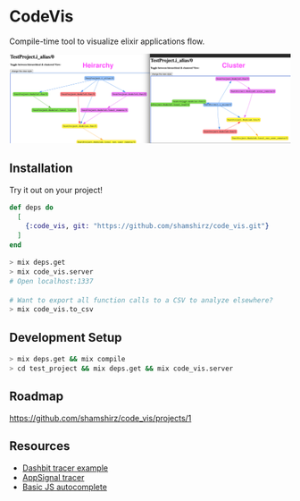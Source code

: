 # CodeVis

Compile-time tool to visualize elixir applications flow.

![Function Call Tree](images/interactiveGraphing.png)

## Installation

Try it out on your project!

```elixir
def deps do
  [
    {:code_vis, git: "https://github.com/shamshirz/code_vis.git"}
  ]
end
```

```bash
> mix deps.get
> mix code_vis.server
# Open localhost:1337

# Want to export all function calls to a CSV to analyze elsewhere?
> mix code_vis.to_csv
```

## Development Setup

```bash
> mix deps.get && mix compile
> cd test_project && mix deps.get && mix code_vis.server
```

## Roadmap
https://github.com/shamshirz/code_vis/projects/1

## Resources

* [Dashbit tracer example](https://gist.github.com/wojtekmach/4e04cbda82ba88af3f84c44ec746b7ca#file-import2alias-ex-L20)
* [AppSignal tracer](https://blog.appsignal.com/2020/03/10/building-compile-time-tools-with-elixir-compiler-tracing-features.html)
* [Basic JS autocomplete](https://github.com/leaverou/awesomplete)
